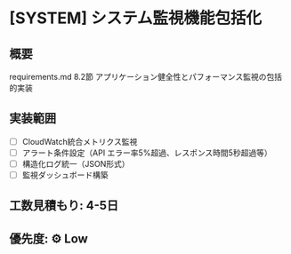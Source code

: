 # [SYSTEM] システム監視機能包括化

## 概要
requirements.md 8.2節 アプリケーション健全性とパフォーマンス監視の包括的実装

## 実装範囲
- [ ] CloudWatch統合メトリクス監視
- [ ] アラート条件設定（API エラー率5%超過、レスポンス時間5秒超過等）
- [ ] 構造化ログ統一（JSON形式）
- [ ] 監視ダッシュボード構築

## 工数見積もり: **4-5日**
## 優先度: ⚙️ **Low**